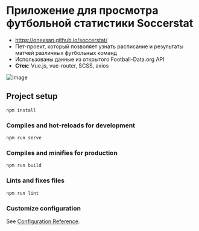 # Приложение для просмотра футбольной статистики Soccerstat
- https://onexsan.github.io/soccerstat/
- Пет-проект, который позволяет узнать расписание и результаты матчей различных футбольных команд
- Использованы данные из открытого Football-Data.org API
- **Стек**: Vue.js, vue-router, SCSS, axios

![image](https://user-images.githubusercontent.com/18422338/165307592-171c36e3-963b-439d-9561-1bc8c1cdba8f.png)

## Project setup

```
npm install
```

### Compiles and hot-reloads for development

```
npm run serve
```

### Compiles and minifies for production

```
npm run build
```

### Lints and fixes files

```
npm run lint
```

### Customize configuration

See [Configuration Reference](https://cli.vuejs.org/config/).
